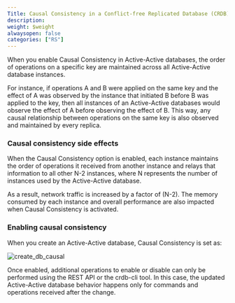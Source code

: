 ```yaml
---
Title: Causal Consistency in a Conflict-free Replicated Database (CRDB)
description:
weight: $weight
alwaysopen: false
categories: ["RS"]
---
```

When you enable Causal Consistency in Active-Active databases,
the order of operations on a specific key are maintained across all Active-Active database instances.

For instance, if operations A and B were applied on the same key and the effect of A was observed by the instance that initiated B before B was applied to the key,
then all instances of an Active-Active databases would observe the effect of A before observing the effect of B.
This way, any causal relationship between operations on the same key is also observed and maintained by every replica.

### Causal consistency side effects

When the Causal Consistency option is enabled, each instance maintains the order of operations it received from another instance
and relays that information to all other N-2 instances,
where N represents the number of instances used by the Active-Active database.

As a result, network traffic is increased by a factor of (N-2).
The memory consumed by each instance and overall performance are also impacted when Causal Consistency is activated.

### Enabling causal consistency

When you create an Active-Active database, Causal Consistency is set as:

![create_db_causal](/images/rs/create_db_causal.png?width=1050&height=930)

Once enabled, additional operations to enable or disable can only be performed using the REST API or the crdb-cli tool.
In this case, the updated Active-Active database behavior happens only for commands and operations received after the change.
